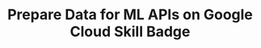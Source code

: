 ---
layout: post
title: Prepare Data for ML APIs on Google Cloud Skill Badge
category: badges
tags: GCP skill
iframe: <div data-iframe-width="200" data-iframe-height="270" data-share-badge-id="3ddf9d2f-7b5c-449e-abe1-ec3da28a6f57" data-share-badge-host="https://www.credly.com"></div>
---